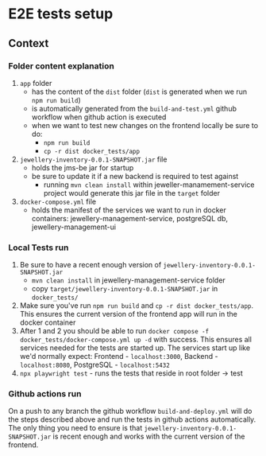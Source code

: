 # E2E tests setup

## Context

### Folder content explanation
1. `app` folder
    - has the content of the `dist` folder (`dist` is generated when we run `npm run build`)
    - is automatically generated from the `build-and-test.yml` github workflow when github action is executed
    - when we want to test new changes on the frontend locally be sure to do:
        - `npm run build`
        - `cp -r dist docker_tests/app`
2. `jewellery-inventory-0.0.1-SNAPSHOT.jar` file
    - holds the jms-be jar for startup
    - be sure to update it if a new backend is required to test against
        - running `mvn clean install` within jeweller-manamement-service project would generate this jar file in the `target` folder
3. `docker-compose.yml` file
    - holds the manifest of the services we want to run in docker containers: jewellery-management-service, postgreSQL db, jewellery-management-ui

### Local Tests run

1. Be sure to have a recent enough version of `jewellery-inventory-0.0.1-SNAPSHOT.jar`
    - `mvn clean install` in jewellery-management-service folder
    - copy `target/jewellery-inventory-0.0.1-SNAPSHOT.jar` in `docker_tests/`
2. Make sure you've run `npm run build` and `cp -r dist docker_tests/app`. This ensures the current version of the frontend app will run in the docker container
3. After 1 and 2 you should be able to run `docker compose -f docker_tests/docker-compose.yml up -d` with success. This ensures all services needed for the tests are started up. The services start up like we'd normally expect: Frontend - `localhost:3000`, Backend - `localhost:8080`, PostgreSQL - `localhost:5432`
4. `npx playwright test` - runs the tests that reside in root folder -> test

### Github actions run

On a push to any branch the github workflow `build-and-deploy.yml` will do the steps described above and run the tests in github actions automatically. The only thing you need to ensure is that `jewellery-inventory-0.0.1-SNAPSHOT.jar` is recent enough and works with the current version of the frontend. 